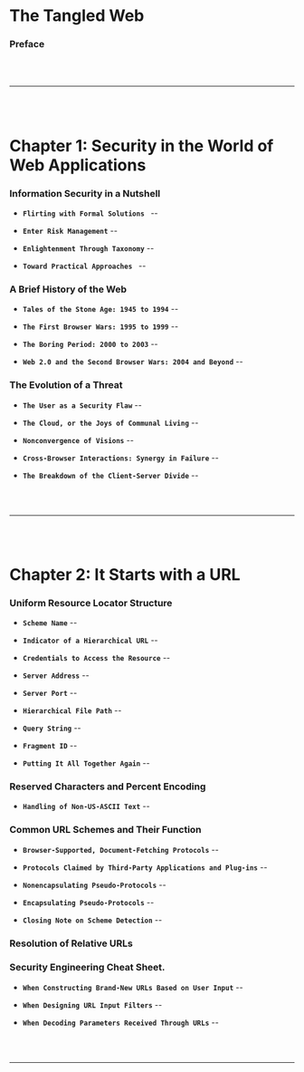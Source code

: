 # The Tangled Web

### Preface

<br>
<br>

---

<br>
<br>

# Chapter 1: Security in the World of Web Applications 

### Information Security in a Nutshell 

- __`Flirting with Formal Solutions `__ -- 

- __`Enter Risk Management`__ -- 

- __`Enlightenment Through Taxonomy`__ -- 

- __`Toward Practical Approaches `__ -- 

### A Brief History of the Web

- __`Tales of the Stone Age: 1945 to 1994`__ -- 

- __`The First Browser Wars: 1995 to 1999`__ -- 

- __`The Boring Period: 2000 to 2003`__ -- 

- __`Web 2.0 and the Second Browser Wars: 2004 and Beyond`__ -- 
 
### The Evolution of a Threat

- __`The User as a Security Flaw`__ -- 

- __`The Cloud, or the Joys of Communal Living`__ -- 

- __`Nonconvergence of Visions`__ -- 

- __`Cross-Browser Interactions: Synergy in Failure`__ -- 

- __`The Breakdown of the Client-Server Divide`__ -- 


<br>
<br>

---

<br>
<br>

# Chapter 2: It Starts with a URL

### Uniform Resource Locator Structure

- __`Scheme Name`__ -- 

- __`Indicator of a Hierarchical URL`__ -- 

- __`Credentials to Access the Resource`__ -- 

- __`Server Address`__ -- 

- __`Server Port`__ -- 

- __`Hierarchical File Path`__ -- 

- __`Query String`__ -- 

- __`Fragment ID`__ -- 

- __`Putting It All Together Again`__ --

### Reserved Characters and Percent Encoding

- __`Handling of Non-US-ASCII Text`__ -- 

### Common URL Schemes and Their Function

- __`Browser-Supported, Document-Fetching Protocols`__ -- 

- __`Protocols Claimed by Third-Party Applications and Plug-ins`__ -- 

- __`Nonencapsulating Pseudo-Protocols`__ -- 

- __`Encapsulating Pseudo-Protocols`__ -- 

- __`Closing Note on Scheme Detection`__ -- 

### Resolution of Relative URLs

### Security Engineering Cheat Sheet.

- __`When Constructing Brand-New URLs Based on User Input`__ -- 

- __`When Designing URL Input Filters`__ -- 

- __`When Decoding Parameters Received Through URLs`__ -- 


<br>
<br>

---

<br>
<br>
